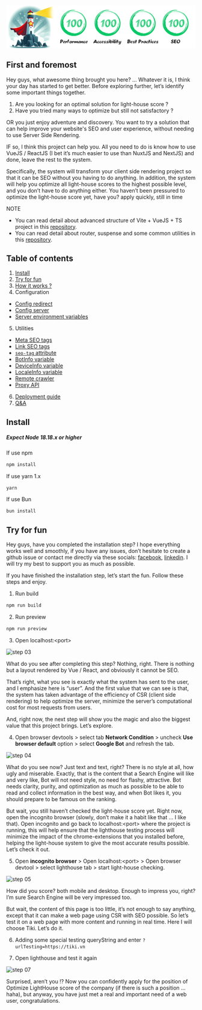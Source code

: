 ![top-banner](/src/assets/static/images/readme/top-banner.jpg)

## First and foremost

Hey guys, what awesome thing brought you here? … Whatever it is, I think your day has started to get better. Before exploring further, let’s identify some important things together.

1. Are you looking for an optimal solution for light-house score ?
2. Have you tried many ways to optimize but still not satisfactory ?

OR you just enjoy adventure and discovery. You want to try a solution that can help improve your website's SEO and user experience, without needing to use Server Side Rendering.

IF so, I think this project can help you. All you need to do is know how to use VueJS / ReactJS (I bet it’s much easier to use than NuxtJS and NextJS) and done, leave the rest to the system.

Specifically, the system will transform your client side rendering project so that it can be SEO without you having to do anything. In addition, the system will help you optimize all light-house scores to the highest possible level, and you don’t have to do anything either. You haven’t been pressured to optimize the light-house score yet, have you? apply quickly, still in time

NOTE
- You can read detail about advanced structure of Vite + VueJS + TS project in this [repository](https://github.com/anhchangvt1994/vite-project--template-vue-ts).
- You can read detail about router, suspense and some common utilities in this [repository](https://github.com/anhchangvt1994/vite-project--template-vue-ts__vue-router).

## Table of contents

1. [Install](#install)
2. [Try for fun](#try-for-fun)
3. [How it works ?](/READMORE/how-it-works.md)
4. Configuration
  - [Config redirect](/READMORE/redirect-config.md)
  - [Config server](/READMORE/server-config.md)
  - [Server environment variables](/READMORE/server-enviroment-variables.md)
5. Utilities
  - [Meta SEO tags](/READMORE/meta-seo-tags.md)
  - [Link SEO tags](/READMORE/link-seo-tags.md)
  - [`seo-tag` attribute](/READMORE/seo-tag-attribute.md)
  - [BotInfo variable](/READMORE/botinfo-variable.md)
  - [DeviceInfo variable](/READMORE/deviceinfo-variable.md)
  - [LocaleInfo variable](/READMORE/localeinfo-variable.md)
  - [Remote crawler](/READMORE/remote-crawler.md)
  - [Proxy API](/READMORE/proxy-api.md)

6. [Deployment guide](/READMORE/deployment.md)
7. [Q&A](/READMORE/Q&A.md)

<h2 id="install">Install</h2>

##### Expect Node 18.18.x or higher

If use npm

```bash
npm install
```

If use yarn 1.x

```bash
yarn
```

If use Bun

```bash
bun install
```

<h2 id="try-for-fun">Try for fun</h2>

Hey guys, have you completed the installation step? I hope everything works well and smoothly, if you have any issues, don’t hesitate to create a github issue or contact me directly via these socials: [facebook](https://www.facebook.com/truong.nguyen.3382), [linkedin](https://www.linkedin.com/in/truong-nguyen-8780a523a). I will try my best to support you as much as possible.

If you have finished the installation step, let’s start the fun. Follow these steps and enjoy.

1. Run build
```bash
npm run build
```

2. Run preview
```bash
npm run preview
```

3. Open localhost:\<port\>

![step 03](/src/assets/static/images/readme/step_03.jpg)

What do you see after completing this step? Nothing, right. There is nothing but a layout rendered by Vue / React, and obviously it cannot be SEO.

That’s right, what you see is exactly what the system has sent to the user, and I emphasize here is “user”. And the first value that we can see is that, the system has taken advantage of the efficiency of CSR (client side rendering) to help optimize the server, minimize the server’s computational cost for most requests from users.

And, right now, the next step will show you the magic and also the biggest value that this project brings. Let’s explore.

4. Open browser devtools > select tab **Network Condition** > uncheck **Use browser default** option > select **Google Bot** and refresh the tab.

![step 04](/src/assets/static/images/readme/step_04.jpg)

What do you see now? Just text and text, right? There is no style at all, how ugly and miserable. Exactly, that is the content that a Search Engine will like and very like, Bot will not need style, no need for flashy, attractive. Bot needs clarity, purity, and optimization as much as possible to be able to read and collect information in the best way, and when Bot likes it, you should prepare to be famous on the ranking.

But wait, you still haven’t checked the light-house score yet. Right now, open the incognito browser (slowly, don’t make it a habit like that … I like that). Open incognito and go back to localhost:\<port\> where the project is running, this will help ensure that the lighthouse testing process will minimize the impact of the chrome-extensions that you installed before, helping the light-house system to give the most accurate results possible. Let’s check it out.

5. Open **incognito browser** > Open localhost:\<port\> > Open browser devtool > select lighthouse tab > start light-house checking.

![step 05](/src/assets/static/images/readme/step_05.jpg)

How did you score? both mobile and desktop. Enough to impress you, right? I’m sure Search Engine will be very impressed too.

But wait, the content of this page is too little, it’s not enough to say anything, except that it can make a web page using CSR with SEO possible. So let’s test it on a web page with more content and running in real time. Here I will choose Tiki. Let’s do it.

6. Adding some special testing queryString and enter
`?urlTesting=https://tiki.vn`

7. Open lighthouse and test it again

![step 07](/src/assets/static/images/readme/step_07.jpg)

Surprised, aren’t you !? Now you can confidently apply for the position of Optimize LightHouse score of the company (if there is such a position … haha), but anyway, you have just met a real and important need of a web user, congratulations.

